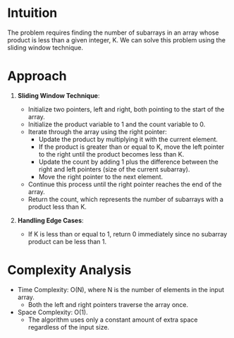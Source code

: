 # Intuition
The problem requires finding the number of subarrays in an array whose product is less than a given integer, K. We can solve this problem using the sliding window technique.

# Approach
1. **Sliding Window Technique**:
   - Initialize two pointers, left and right, both pointing to the start of the array.
   - Initialize the product variable to 1 and the count variable to 0.
   - Iterate through the array using the right pointer:
     - Update the product by multiplying it with the current element.
     - If the product is greater than or equal to K, move the left pointer to the right until the product becomes less than K.
     - Update the count by adding 1 plus the difference between the right and left pointers (size of the current subarray).
     - Move the right pointer to the next element.
   - Continue this process until the right pointer reaches the end of the array.
   - Return the count, which represents the number of subarrays with a product less than K.

2. **Handling Edge Cases**:
   - If K is less than or equal to 1, return 0 immediately since no subarray product can be less than 1.

# Complexity Analysis
- Time Complexity: O(N), where N is the number of elements in the input array.
  - Both the left and right pointers traverse the array once.
- Space Complexity: O(1).
  - The algorithm uses only a constant amount of extra space regardless of the input size.
